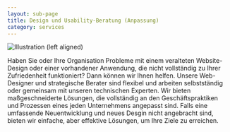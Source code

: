 ```yaml
---
layout: sub-page
title: Design und Usability-Beratung (Anpassung)
category: services
---
```


![Illustration (left aligned)](/media/implementation-dp.svg)

Haben Sie oder Ihre Organisation Probleme mit einem veralteten Website-Design oder einer vorhandener Anwendung, die nicht vollständig zu Ihrer Zufriedenheit funktioniert? Dann können wir Ihnen helfen. Unsere Web-Designer und strategische Berater sind flexibel und arbeiten selbstständig oder gemeinsam mit unseren technischen Experten. Wir bieten maßgeschneiderte Lösungen, die vollständig an den Geschäftspraktiken und Prozessen eines jeden Unternehmens angepasst sind. Falls eine umfassende Neuentwicklung und neues Desgin nicht angebracht sind, bieten wir einfache, aber effektive Lösungen, um Ihre Ziele zu erreichen.